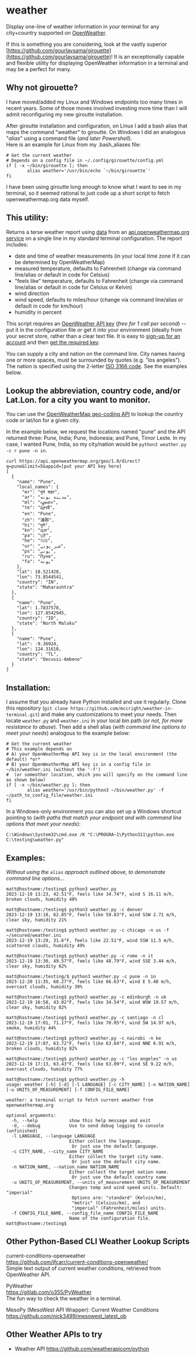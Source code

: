 # weather
Display one-line of weather information in your terminal for any city+country supported on [OpenWeather](https://openweathermap.org/).  

If this is something you are considering, look at the vastly superior [https://github.com/gourlaysama/girouette](https://github.com/gourlaysama/girouette)!  It is an exceptionally capable and flexible utility for displaying OpenWeather information in a terminal and may be a perfect for many.  

## Why not girouette?  
I have moved/added my Linux and Windows endpoints too many times in recent years.  Some of those moves involved investing more time than I will admit reconfiguring my new giroutte installation.  

After giroutte installation and configuration, on Linux I add a bash alias that maps the command "weather" to giroutte.  On Windows I did an analogous "*alias*" using a command file (*and later Powershell*).  
Here is an example for Linux from my .bash_aliases file:  

```terminal
# Get the current weather
# Depends on a config file in ~/.config/girouette/config.yml
if [ -x ~/bin/girouette ]; then
        alias weather='/usr/bin/echo `~/bin/girouette`'
fi
```

I have been using giroutte long enough to know what I want to see in my terminal, so it seemed rational to just code up a short script to fetch openweathermap.org data myself.  

## This utility:  
Returns a terse weather report using [data](https://openweathermap.org/current#data) from an [api.openweathermap.org service](https://openweathermap.org/current) on a single line in my standard terminal configuration.  The report includes:  
* date and time of weather measurements (in your local time zone if it can be determined by OpenWeatherMap)  
* measured temperature, defaults to Fahrenheit (change via command line/alias or default in code for Celsius)  
* "feels like" temperature, defaults to Fahrenheit (change via command line/alias or default in code for Celsius or Kelvin)  
* wind direction  
* wind speed, defaults to miles/hour (change via command line/alias or default in code for km/hour)  
* humidity in percent  

This script requires an [OpenWeather API key](https://openweathermap.org/appid) (*free for 1 call per second*) -- put it in the configuration file *or* get it into your environment (ideally from your secret store, rather than a clear text file.  It is easy to [sign-up for an account](https://openweathermap.org/home/sign_up) and then [get the required key](https://home.openweathermap.org/api_keys).  

You can supply a city and nation on the command line.  City names having one or more spaces, must be surrounded by quotes (e.g. "los angeles").  The nation is specified using the 2-letter [ISO 3166 code](https://en.wikipedia.org/wiki/ISO_3166).  See the examples below.  

## Lookup the abbreviation, country code, and/or Lat.Lon. for a city you want to monitor.  
You can use the [OpenWeatherMap geo-coding API](https://openweathermap.org/api/geocoding-api) to lookup the country code or lat/lon for a given city.

In the example below, we request the locations named "pune" and the API returned three: Pune, India; Pune, Indonesia; and Pune, Timor Leste.  In my case, I wanted Pune, India, so my city/nation would be ```python3 weather.py -c r pune -n in```.

```terminal
curl https://api.openweathermap.org/geo/1.0/direct?q=pune&limit=5&appid=[put your API key here]
[
  {
    "name": "Pune",
    "local_names": {
      "mr": "पुणे शहर",
      "ar": "مدينة بونه",
      "ml": "പൂണെ",
      "te": "పూణే",
      "en": "Pune",
      "zh": "浦那",
      "hi": "पुणे",
      "kn": "ಪುಣೆ",
      "pa": "ਪੁਣੇ",
      "he": "פונה",
      "ur": "شہر پونے",
      "ps": "پونی",
      "ru": "Пуне",
      "fa": "پونه"
    },
    "lat": 18.521428,
    "lon": 73.8544541,
    "country": "IN",
    "state": "Maharashtra"
  },
  {
    "name": "Pune",
    "lat": 1.7837578,
    "lon": 127.8542945,
    "country": "ID",
    "state": "North Maluku"
  },
  {
    "name": "Pune",
    "lat": -9.36924,
    "lon": 124.31618,
    "country": "TL",
    "state": "Oecussi-Ambeno"
  }
]
```


## Installation:
I assume that you already have Python installed and use it regularly.  Clone this repository (```git clone https://github.com/mccright/weather-in-terminal.git```) and make any customizations to meet your needs.  Then locate ```weather.py``` and ```weather.ini``` in your local bin path (*or not, for more resistance to abuse*).  Then add a shell alias (*with command line options to meet your needs*) analogous to the example below:  

```terminal
# Get the current weather
# This example depends on
# A) your OpenWeatherMap API key is in the local environment (the default) *or*
# B) your OpenWeatherMap API key is in a config file in ~/bin/weather.ini (without the '-f')
#  (or someother location, which you will specify on the command line as shown below)
if [ -x ~/bin/weather.py ]; then
        alias weather='/usr/bin/python3 ~/bin/weather.py' -f ~/path_to_config_file/weather.ini
fi
```

In a Windows-only environment you can also set up a Windows shortcut pointing to (*with paths that match your endpoint and with command line options that meet your needs*):  

```terminal
C:\Windows\System32\cmd.exe /K "C:\PROGRA~1\Python311\python.exe  C:\testing\weather.py"
```

## Examples:  

*Without using the ```alias``` approach outlined above, to demonstrate command line options...*  

```terminal
matt@hostname:/testing$ python3 weather.py
2023-12-19 13:23, 42.51°F, feels like 34.74°F, wind S 16.11 m/h, broken clouds, humidity 40%

matt@hostname:/testing$ python3 weather.py -c denver
2023-12-19 13:10, 62.85°F, feels like 59.83°F, wind SSW 2.71 m/h, clear sky, humidity 21%

matt@hostname:/testing$ python3 weather.py -c chicago -n us -f ~/secured/weather.ini
2023-12-19 13:29, 31.6°F, feels like 22.51°F, wind SSW 11.5 m/h, scattered clouds, humidity 49%

matt@hostname:/testing$ python3 weather.py -c rome -n it
2023-12-19 13:30, 49.57°F, feels like 48.79°F, wind SSE 3.44 m/h, clear sky, humidity 62%

matt@hostname:/testing/$ python3 weather.py -c pune -n in
2023-12-20 11:35, 68.27°F, feels like 66.63°F, wind E 5.48 m/h, overcast clouds, humidity 39%

matt@hostname:/testing$ python3 weather.py -c edinburgh -n uk
2023-12-19 16:58, 43.02°F, feels like 34.54°F, wind WSW 19.57 m/h, clear sky, humidity 82%

matt@hostname:/testing$ python3 weather.py -c santiago -n cl
2023-12-19 17:01, 71.17°F, feels like 70.05°F, wind SW 14.97 m/h, smoke, humidity 44%

matt@hostname:/testing$ python3 weather.py -c nairobi -n ke
2023-12-19 17:07, 63.72°F, feels like 63.64°F, wind NNE 6.91 m/h, broken clouds, humidity 82%

matt@hostname:/testing$ python3 weather.py -c "los angeles" -n us
2023-12-19 17:13, 63.43°F, feels like 63.09°F, wind SE 9.22 m/h, overcast clouds, humidity 77%

matt@hostname:/testing$ python3 weather.py -h
usage: weather [-h] [-d] [-l LANGUAGE] [-c CITY_NAME] [-n NATION_NAME] [-u UNITS_OF_MEASUREMENT] [-f CONFIG_FILE_NAME]

weather: a terminal script to fetch current weather from openweathermap.org

optional arguments:
  -h, --help            show this help message and exit
  -d, --debug           Use to send debug logging to console (unfinished)
  -l LANGUAGE, --language LANGUAGE
                        Either collect the language.
                         Or just use the default language.
  -c CITY_NAME, --city_name CITY_NAME
                        Either collect the target city name.
                         Or just use the default city name.
  -n NATION_NAME, --nation_name NATION_NAME
                        Either collect the target nation name.
                         Or just use the default country name
  -u UNITS_OF_MEASUREMENT, --units_of_measurement UNITS_OF_MEASUREMENT
                        Changes temp and wind speed units. Default: "imperial"
                         Options are: "standard" (Kelvin/km),
                         "metric" (Celsius/km), and
                         "imperial" (Fahrenheit/miles) units.
  -f CONFIG_FILE_NAME, --config_file_name CONFIG_FILE_NAME
                        Name of the configuration file.
matt@hostname:/testing$
```

## Other Python-Based CLI Weather Lookup Scripts  
current-conditions-openweather  
https://github.com/jfcarr/current-conditions-openweather/  
Simple text output of current weather conditions, retrieved from OpenWeather API.  

PyWeather  
https://gitlab.com/o355/PyWeather  
The fun way to check the weather in a terminal.  

MesoPy (MesoWest API Wrapper): Current Weather Conditions  
https://github.com/nick3499/mesowest_latest_ob  


## Other Weather APIs to try  
* Weather API https://github.com/weatherapicom/python  
